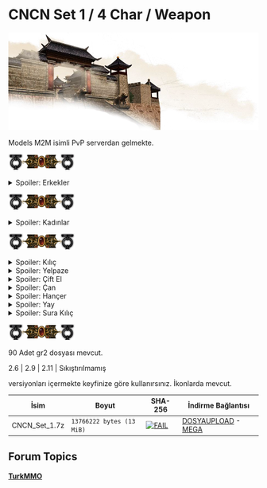 # CNCN Set 1 / 4 Char / Weapon

![FAIL](/ASSETS/02.png)

Models M2M isimli PvP serverdan gelmekte.

![FAIL](/ASSETS/01.png)

<details>
  <summary>Spoiler: Erkekler</summary>

[![FAIL](/ASSETS/3D/003_05.gif)](https://www.imagevisit.com/images/2020/11/07/test3.gif)
[![FAIL](/ASSETS/3D/003_06.gif)](https://www.imagevisit.com/images/2020/11/07/test2.gif)
[![FAIL](/ASSETS/3D/003_07.gif)](https://www.imagevisit.com/images/2020/11/07/test.gif)
[![FAIL](/ASSETS/3D/003_08.gif)](https://www.imagevisit.com/images/2020/11/07/test8.gif)

</details>

![FAIL](/ASSETS/01.png)

<details>
  <summary>Spoiler: Kadınlar</summary>

[![FAIL](/ASSETS/3D/003_01.gif)](https://www.imagevisit.com/images/2020/11/07/test4.gif)
[![FAIL](/ASSETS/3D/003_02.gif)](https://www.imagevisit.com/images/2020/11/07/test5.gif)
[![FAIL](/ASSETS/3D/003_03.gif)](https://www.imagevisit.com/images/2020/11/07/test6.gif)
[![FAIL](/ASSETS/3D/003_04.gif)](https://www.imagevisit.com/images/2020/11/07/test7.gif)

</details>

![FAIL](/ASSETS/01.png)


<details>
  <summary>Spoiler: Kılıç</summary>

[![FAIL](/ASSETS/3D/003_09.png)](https://www.imagevisit.com/images/2020/11/07/kilic.png)

</details>

<details>
  <summary>Spoiler: Yelpaze</summary>

[![FAIL](/ASSETS/3D/003_10.png)](https://www.imagevisit.com/images/2020/11/07/yelpaze.png)

</details>

<details>
  <summary>Spoiler: Çift El</summary>

[![FAIL](/ASSETS/3D/003_11.png)](https://www.imagevisit.com/images/2020/11/07/ciftel.png)

</details>

<details>
  <summary>Spoiler: Çan</summary>

[![FAIL](/ASSETS/3D/003_12.png)](https://www.imagevisit.com/images/2020/11/07/asa.png)

</details>

<details>
  <summary>Spoiler: Hançer</summary>

[![FAIL](/ASSETS/3D/003_13.png)](https://www.imagevisit.com/images/2020/11/07/hancer.png)

</details>

<details>
  <summary>Spoiler: Yay</summary>

[![FAIL](/ASSETS/3D/003_14.png)](https://www.imagevisit.com/images/2020/11/07/yay.png)

</details>

<details>
  <summary>Spoiler: Sura Kılıç</summary>

[![FAIL](/ASSETS/3D/003_15.png)](https://www.imagevisit.com/images/2020/11/07/kilic_sura.png)

</details>

![FAIL](/ASSETS/01.png)

90 Adet gr2 dosyası mevcut.

2.6 | 2.9 | 2.11 | Sıkıştırılmamış

versiyonları içermekte keyfinize göre kullanırsınız. İkonlarda mevcut.

| İsim | Boyut | SHA-256 | İndirme Bağlantısı |
| --- | --- | --- | --- |
| CNCN_Set_1.7z | `13766222 bytes (13 MiB)` | [![FAIL](https://img.shields.io/static/v1?label=Virustotal&logo=virustotal&logoColor=black&labelColor=blue&message=f04eb59fedb5029b652c561e22da627865b0054429623a758983b23d4a95a0d9&color=9cf)](https://www.virustotal.com/gui/file/f04eb59fedb5029b652c561e22da627865b0054429623a758983b23d4a95a0d9?nocache=1) | [DOSYAUPLOAD](https://www.dosyaupload.com/26N0m/CNCN_Set_1.7z) - [MEGA](https://mega.nz/file/JTBiFZCK#6hh_fERvlCF1o_tCgHxeHzNGsaeOLaGxuLBEADLQc1E) |

## Forum Topics

[**TurkMMO**](https://forum.turkmmo.com/konu/3781327-set1-4-karakter-7-silah-alternatif-gr2-versiyonlari/)
